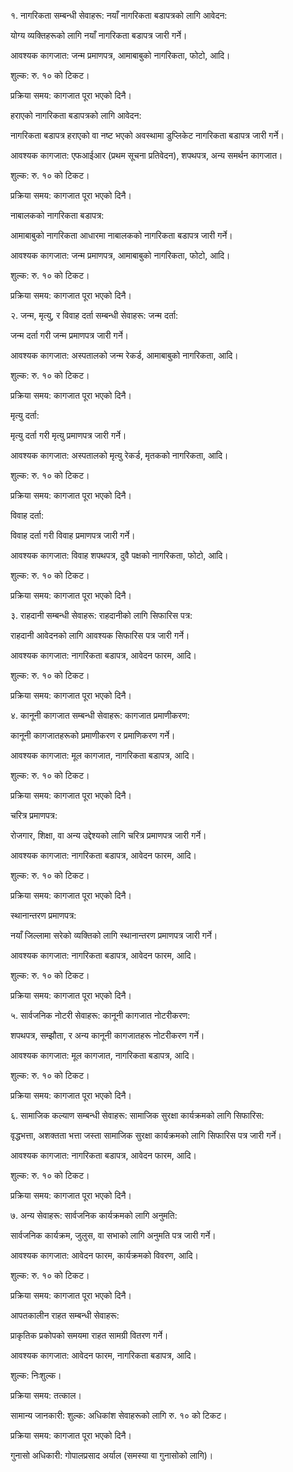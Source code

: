 १. नागरिकता सम्बन्धी सेवाहरू:
नयाँ नागरिकता बडापत्रको लागि आवेदन:

योग्य व्यक्तिहरूको लागि नयाँ नागरिकता बडापत्र जारी गर्ने।

आवश्यक कागजात: जन्म प्रमाणपत्र, आमाबाबुको नागरिकता, फोटो, आदि।

शुल्क: रु. १० को टिकट।

प्रक्रिया समय: कागजात पूरा भएको दिनै।

हराएको नागरिकता बडापत्रको लागि आवेदन:

नागरिकता बडापत्र हराएको वा नष्ट भएको अवस्थामा डुप्लिकेट नागरिकता बडापत्र जारी गर्ने।

आवश्यक कागजात: एफआईआर (प्रथम सूचना प्रतिवेदन), शपथपत्र, अन्य समर्थन कागजात।

शुल्क: रु. १० को टिकट।

प्रक्रिया समय: कागजात पूरा भएको दिनै।

नाबालकको नागरिकता बडापत्र:

आमाबाबुको नागरिकता आधारमा नाबालकको नागरिकता बडापत्र जारी गर्ने।

आवश्यक कागजात: जन्म प्रमाणपत्र, आमाबाबुको नागरिकता, फोटो, आदि।

शुल्क: रु. १० को टिकट।

प्रक्रिया समय: कागजात पूरा भएको दिनै।

२. जन्म, मृत्यु, र विवाह दर्ता सम्बन्धी सेवाहरू:
जन्म दर्ता:

जन्म दर्ता गरी जन्म प्रमाणपत्र जारी गर्ने।

आवश्यक कागजात: अस्पतालको जन्म रेकर्ड, आमाबाबुको नागरिकता, आदि।

शुल्क: रु. १० को टिकट।

प्रक्रिया समय: कागजात पूरा भएको दिनै।

मृत्यु दर्ता:

मृत्यु दर्ता गरी मृत्यु प्रमाणपत्र जारी गर्ने।

आवश्यक कागजात: अस्पतालको मृत्यु रेकर्ड, मृतकको नागरिकता, आदि।

शुल्क: रु. १० को टिकट।

प्रक्रिया समय: कागजात पूरा भएको दिनै।

विवाह दर्ता:

विवाह दर्ता गरी विवाह प्रमाणपत्र जारी गर्ने।

आवश्यक कागजात: विवाह शपथपत्र, दुवै पक्षको नागरिकता, फोटो, आदि।

शुल्क: रु. १० को टिकट।

प्रक्रिया समय: कागजात पूरा भएको दिनै।

३. राहदानी सम्बन्धी सेवाहरू:
राहदानीको लागि सिफारिस पत्र:

राहदानी आवेदनको लागि आवश्यक सिफारिस पत्र जारी गर्ने।

आवश्यक कागजात: नागरिकता बडापत्र, आवेदन फारम, आदि।

शुल्क: रु. १० को टिकट।

प्रक्रिया समय: कागजात पूरा भएको दिनै।

४. कानूनी कागजात सम्बन्धी सेवाहरू:
कागजात प्रमाणीकरण:

कानूनी कागजातहरूको प्रमाणीकरण र प्रमाणिकरण गर्ने।

आवश्यक कागजात: मूल कागजात, नागरिकता बडापत्र, आदि।

शुल्क: रु. १० को टिकट।

प्रक्रिया समय: कागजात पूरा भएको दिनै।

चरित्र प्रमाणपत्र:

रोजगार, शिक्षा, वा अन्य उद्देश्यको लागि चरित्र प्रमाणपत्र जारी गर्ने।

आवश्यक कागजात: नागरिकता बडापत्र, आवेदन फारम, आदि।

शुल्क: रु. १० को टिकट।

प्रक्रिया समय: कागजात पूरा भएको दिनै।

स्थानान्तरण प्रमाणपत्र:

नयाँ जिल्लामा सरेको व्यक्तिको लागि स्थानान्तरण प्रमाणपत्र जारी गर्ने।

आवश्यक कागजात: नागरिकता बडापत्र, आवेदन फारम, आदि।

शुल्क: रु. १० को टिकट।

प्रक्रिया समय: कागजात पूरा भएको दिनै।

५. सार्वजनिक नोटरी सेवाहरू:
कानूनी कागजात नोटरीकरण:

शपथपत्र, सम्झौता, र अन्य कानूनी कागजातहरू नोटरीकरण गर्ने।

आवश्यक कागजात: मूल कागजात, नागरिकता बडापत्र, आदि।

शुल्क: रु. १० को टिकट।

प्रक्रिया समय: कागजात पूरा भएको दिनै।

६. सामाजिक कल्याण सम्बन्धी सेवाहरू:
सामाजिक सुरक्षा कार्यक्रमको लागि सिफारिस:

वृद्धभत्ता, अशक्तता भत्ता जस्ता सामाजिक सुरक्षा कार्यक्रमको लागि सिफारिस पत्र जारी गर्ने।

आवश्यक कागजात: नागरिकता बडापत्र, आवेदन फारम, आदि।

शुल्क: रु. १० को टिकट।

प्रक्रिया समय: कागजात पूरा भएको दिनै।

७. अन्य सेवाहरू:
सार्वजनिक कार्यक्रमको लागि अनुमति:

सार्वजनिक कार्यक्रम, जुलुस, वा सभाको लागि अनुमति पत्र जारी गर्ने।

आवश्यक कागजात: आवेदन फारम, कार्यक्रमको विवरण, आदि।

शुल्क: रु. १० को टिकट।

प्रक्रिया समय: कागजात पूरा भएको दिनै।

आपतकालीन राहत सम्बन्धी सेवाहरू:

प्राकृतिक प्रकोपको समयमा राहत सामग्री वितरण गर्ने।

आवश्यक कागजात: आवेदन फारम, नागरिकता बडापत्र, आदि।

शुल्क: निःशुल्क।

प्रक्रिया समय: तत्काल।

सामान्य जानकारी:
शुल्क: अधिकांश सेवाहरूको लागि रु. १० को टिकट।

प्रक्रिया समय: कागजात पूरा भएको दिनै।

गुनासो अधिकारी: गोपालप्रसाद अर्याल (समस्या वा गुनासोको लागि)।